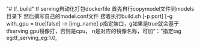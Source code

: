 "# tf_build" 
tf serving自动化打包dockerfile
首先自行copymodel文件到models目录下
然后撰写自己的model.conf文件
接着执行build.sh [-p port] [-g with_gpu = true|false] -n [img_name]
p指定端口，g如果是true就会基于tfserving gpu镜像打，否则是cpu， n是对应的镜像名称，可加“：”指定tag eg:tf_serving_eg:1.0,
